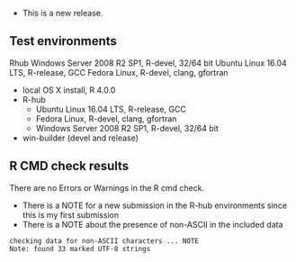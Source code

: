 * This is a new release.

## Test environments

Rhub
Windows Server 2008 R2 SP1, R-devel, 32/64 bit
Ubuntu Linux 16.04 LTS, R-release, GCC
Fedora Linux, R-devel, clang, gfortran

* local OS X install, R 4.0.0
* R-hub
  - Ubuntu Linux 16.04 LTS, R-release, GCC
  - Fedora Linux, R-devel, clang, gfortran
  - Windows Server 2008 R2 SP1, R-devel, 32/64 bit
* win-builder (devel and release)

## R CMD check results

There are no Errors or Warnings in the R cmd check.

* There is a NOTE for a new submission in the R-hub environments since this is my first submission
* There is a NOTE about the presence of non-ASCII in the included data
```
checking data for non-ASCII characters ... NOTE
Note: found 33 marked UTF-8 strings
```
